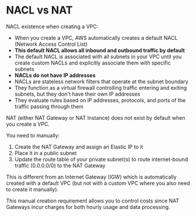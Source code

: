 # NACL vs NAT

NACL existence when creating a VPC:

* When you create a VPC, AWS automatically creates a default NACL (Network Access Control List)
* **This default NACL allows all inbound and outbound traffic by default**
* The default NACL is associated with all subnets in your VPC until you create custom NACLs and explicitly associate them with specific subnets
* **NACLs do not have IP addresses**
* NACLs are stateless network filters that operate at the subnet boundary
* They function as a virtual firewall controlling traffic entering and exiting subnets, but they don't have their own IP addresses
* They evaluate rules based on IP addresses, protocols, and ports of the traffic passing through them

NAT (either NAT Gateway or NAT Instance) does not exist by default when you create a VPC.

You need to manually:

1. Create the NAT Gateway and assign an Elastic IP to it
2. Place it in a public subnet
3. Update the route table of your private subnet(s) to route internet-bound traffic (0.0.0.0/0) to the NAT Gateway

This is different from an Internet Gateway (IGW) which is automatically created with a default VPC (but not with a custom VPC where you also need to create it manually).

This manual creation requirement allows you to control costs since NAT Gateways incur charges for both hourly usage and data processing.

